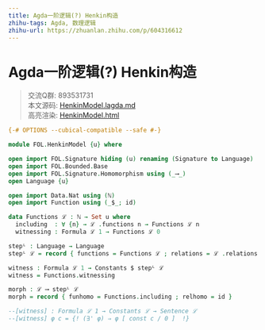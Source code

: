 ```yaml
---
title: Agda一阶逻辑(?) Henkin构造
zhihu-tags: Agda, 数理逻辑
zhihu-url: https://zhuanlan.zhihu.com/p/604316612
---
```


# Agda一阶逻辑(?) Henkin构造

> 交流Q群: 893531731  
> 本文源码: [HenkinModel.lagda.md](https://github.com/choukh/agda-flypitch/blob/main/src/FOL/HenkinModel.lagda.md)  
> 高亮渲染: [HenkinModel.html](https://choukh.github.io/agda-flypitch/FOL.HenkinModel.html)  

```agda
{-# OPTIONS --cubical-compatible --safe #-}

module FOL.HenkinModel {u} where

open import FOL.Signature hiding (u) renaming (Signature to Language)
open import FOL.Bounded.Base
open import FOL.Signature.Homomorphism using (_⟶_)
open Language {u}
```

```agda
open import Data.Nat using (ℕ)
open import Function using (_$_; id)
```

```agda
data Functions ℒ : ℕ → Set u where
  including  : ∀ {n} → ℒ .functions n → Functions ℒ n
  witnessing : Formula ℒ 1 → Functions ℒ 0
```

```agda
stepᴸ : Language → Language
stepᴸ ℒ = record { functions = Functions ℒ ; relations = ℒ .relations }
```

```agda
witness : Formula ℒ 1 → Constants $ stepᴸ ℒ
witness = Functions.witnessing
```

```agda
morph : ℒ ⟶ stepᴸ ℒ
morph = record { funhomo = Functions.including ; relhomo = id }
```

```agda
--[witness] : Formula ℒ 1 → Constants ℒ → Sentence ℒ
--[witness] φ c = {! (∃' φ) ⇒ φ [ const c / 0 ]  !}
```
